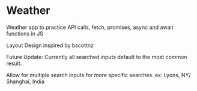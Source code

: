 # Weather

Weather app to practice API calls, fetch, promises, async and await functions in JS

Layout Design inspired by bscottnz

Future Update: Currently all searched inputs default to the most common result.

Allow for multiple search inputs for more specific searches. ex: Lyons, NY/ Shanghai, India
